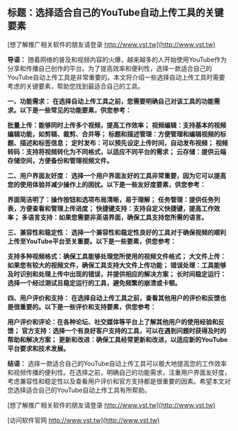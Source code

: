 ## **标题：选择适合自己的YouTube自动上传工具的关键要素**

[想了解推广相关软件的朋友请登录 http://www.vst.tw](http://www.vst.tw)

**导语：**
随着网络的普及和视频内容的火爆，越来越多的人开始使用YouTube作为分享和传播自己创作的平台。为了提高效率和便利性，选择一款适合自己的YouTube自动上传工具是非常重要的。本文将介绍一些选择自动上传工具时需要考虑的关键要素，帮助您找到最适合自己的工具。

**一、功能需求：**
**在选择自动上传工具之前，您需要明确自己对该工具的功能需求。以下是一些常见的功能要素，供您参考：**

**批量上传：能够同时上传多个视频，提高工作效率；**
**视频编辑：支持基本的视频编辑功能，如剪辑、裁剪、合并等；**
**标题和描述管理：方便管理和编辑视频的标题、描述和标签信息；**
**定时发布：可以预先设定上传时间，自动发布视频；**
**视频转码：支持将视频转化为不同格式，以适应不同平台的需求；**
**云存储：提供云端存储空间，方便备份和管理视频文件。**

**二、用户界面友好度：**
**选择一个用户界面友好的工具非常重要，因为它可以提高您的使用体验并减少操作上的困扰。以下是一些友好度要素，供您参考：**

**界面简洁明了：操作按钮和选项布局清晰，易于理解；**
**任务管理：提供任务列表，方便查看和管理上传进度；**
**快捷键支持：支持自定义快捷键，提高工作效率；**
**多语言支持：如果您需要非英语界面，确保工具支持您所需的语言。**

**三、兼容性和稳定性：**
**选择一个兼容性和稳定性良好的工具对于确保视频的顺利上传至YouTube平台至关重要。以下是一些要素，供您参考：**

**支持多种视频格式：确保工具能够处理您所使用的视频文件格式；**
**大文件上传：如果您有较大的视频文件，确保工具支持大文件上传功能；**
**错误处理：工具能够及时识别和处理上传中出现的错误，并提供相应的解决方案；**
**长时间稳定运行：选择一个经过测试且稳定运行的工具，避免频繁的崩溃或卡顿。**

**四、用户评价和支持：**
**在选择自动上传工具之前，查看其他用户的评价和反馈也是很重要的。以下是一些评价和支持要素，供您参考：**

**用户评价和评论：在各种论坛、社交媒体等平台上了解其他用户的使用经验和反馈；**
**官方支持：选择一个有良好客户支持的工具，可以在遇到问题时获得及时的帮助和解决方案；**
**更新和改进：确保工具经常更新和改进，以适应新的YouTube平台要求和技术发展。**

**结语：**
选择一款适合自己的YouTube自动上传工具可以极大地提高您的工作效率和视频传播的便利性。在选择之前，明确自己的功能需求，注重用户界面友好度，考虑兼容性和稳定性以及查看用户评价和官方支持都是很重要的因素。希望本文对您选择适合自己的YouTube自动上传工具有所帮助。

[想了解推广相关软件的朋友请登录 http://www.vst.tw](http://www.vst.tw)


[访问软件官网 http://www.vst.tw](http://www.vst.tw)
